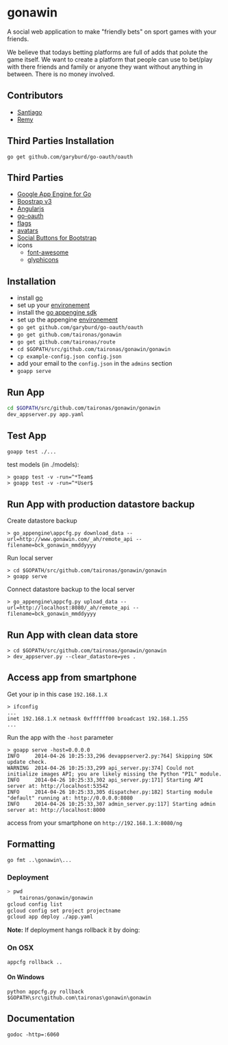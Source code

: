 # gonawin

A social web application to make "friendly bets" on sport games with your friends.

We believe that todays betting platforms are full of adds that polute the game itself. We want to create a platform that people can use to bet/play with there friends and family or anyone they want without anything in between. There is no money involved.

## Contributors

* [Santiago](https://github.com/santiaago)
* [Remy](https://github.com/rjourde)

## Third Parties Installation

    go get github.com/garyburd/go-oauth/oauth

## Third Parties

* [Google App Engine for Go](https://developers.google.com/appengine/docs/go/)
* [Boostrap v3](http://getbootstrap.com/)
* [Angularjs](http://angularjs.org/)
* [go-oauth](http://github.com/garyburd/go-oauth)
* [flags](https://github.com/lipis/flag-icon-css)
* [avatars](https://http://www.tinygraphs.com)
* [Social Buttons for Bootstrap](http://lipis.github.io/bootstrap-social/)
* icons
  * [font-awesome](http://fortawesome.github.io/Font-Awesome/icons/)
  * [glyphicons](http://glyphicons.com/)

## Installation

* install [go](http://golang.org/doc/install)
* set up your [environement](http://golang.org/doc/code.html)
* install the [go appengine sdk](https://developers.google.com/appengine/downloads)
* set up the appengine [environement](https://developers.google.com/appengine/docs/go/gettingstarted/devenvironment)
* `go get github.com/garyburd/go-oauth/oauth`
* `go get github.com/taironas/gonawin`
* `go get github.com/taironas/route`
* `cd $GOPATH/src/github.com/taironas/gonawin/gonawin`
* `cp example-config.json config.json`
* add your email to the `config.json` in the `admins` section
* `goapp serve`

## Run App

```bash
cd $GOPATH/src/github.com/taironas/gonawin/gonawin
dev_appserver.py app.yaml
```

## Test App

```bash
goapp test ./...
```

test models (in ./models):

    > goapp test -v -run=^*Team$
    > goapp test -v -run=^*User$

## Run App with production datastore backup

Create datastore backup

    > go_appengine\appcfg.py download_data --url=http://www.gonawin.com/_ah/remote_api --filename=bck_gonawin_mmddyyyy

Run local server

    > cd $GOPATH/src/github.com/taironas/gonawin/gonawin
    > goapp serve

Connect datastore backup to the local server

    > go_appengine\appcfg.py upload_data --url=http://localhost:8080/_ah/remote_api --filename=bck_gonawin_mmddyyyy

## Run App with clean data store

    > cd $GOPATH/src/github.com/taironas/gonawin/gonawin
    > dev_appserver.py --clear_datastore=yes .

## Access app from smartphone

Get your ip in this case `192.168.1.X`

    > ifconfig
    ...
    inet 192.168.1.X netmask 0xffffff00 broadcast 192.168.1.255
    ...

Run the app with the `-host` parameter

    > goapp serve -host=0.0.0.0
    INFO     2014-04-26 10:25:33,296 devappserver2.py:764] Skipping SDK update check.
    WARNING  2014-04-26 10:25:33,299 api_server.py:374] Could not initialize images API; you are likely missing the Python "PIL" module.
    INFO     2014-04-26 10:25:33,302 api_server.py:171] Starting API server at: http://localhost:53542
    INFO     2014-04-26 10:25:33,305 dispatcher.py:182] Starting module "default" running at: http://0.0.0.0:8080
    INFO     2014-04-26 10:25:33,307 admin_server.py:117] Starting admin server at: http://localhost:8000

access from your smartphone on `http://192.168.1.X:8080/ng`

## Formatting

    go fmt ..\gonawin\...

### Deployment

```bash
> pwd
    taironas/gonawin/gonawin
gcloud config list
gcloud config set project projectname
gcloud app deploy ./app.yaml
```

__Note:__ If deployment hangs rollback it by doing:

### On OSX

    appcfg rollback ..

#### On Windows

    python appcfg.py rollback $GOPATH\src\github.com\taironas\gonawin\gonawin

## Documentation

    godoc -http=:6060
